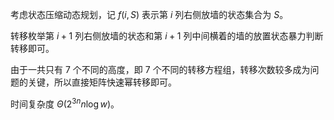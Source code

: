 考虑状态压缩动态规划，记 $f(i,S)$ 表示第 $i$ 列右侧放墙的状态集合为 $S$。

转移枚举第 $i+1$ 列右侧放墙的状态和第 $i+1$ 列中间横着的墙的放置状态暴力判断转移即可。

由于一共只有 $7$ 个不同的高度，即 $7$ 个不同的转移方程组，转移次数较多成为问题的关键，所以直接矩阵快速幂转移即可。

时间复杂度 $\Theta(2^{3n}n\log w)$。
